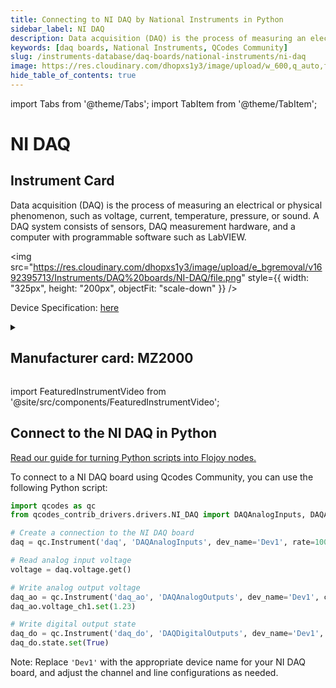 ```yaml
---
title: Connecting to NI DAQ by National Instruments in Python
sidebar_label: NI DAQ
description: Data acquisition (DAQ) is the process of measuring an electrical or physical phenomenon, such as voltage, current, temperature, pressure, or sound. A DAQ system consists of sensors, DAQ measurement hardware, and a computer with programmable software such as LabVIEW.
keywords: [daq boards, National Instruments, QCodes Community]
slug: /instruments-database/daq-boards/national-instruments/ni-daq
image: https://res.cloudinary.com/dhopxs1y3/image/upload/w_600,q_auto,f_auto/e_bgremoval/v1692395713/Instruments/DAQ%20boards/NI-DAQ/file.jpg
hide_table_of_contents: true
---
```


import Tabs from '@theme/Tabs';
import TabItem from '@theme/TabItem';

# NI DAQ

## Instrument Card

<div className="flex">

<div>

Data acquisition (DAQ) is the process of measuring an electrical or physical phenomenon, such as voltage, current, temperature, pressure, or sound. A DAQ system consists of sensors, DAQ measurement hardware, and a computer with programmable software such as LabVIEW.

</div>

<img src="https://res.cloudinary.com/dhopxs1y3/image/upload/e_bgremoval/v1692395713/Instruments/DAQ%20boards/NI-DAQ/file.png" style={{ width: "325px", height: "200px", objectFit: "scale-down" }} />

</div>

<div className="flex text-center">

<p>Device Specification: <a target="\_blank" href="/instruments-database/all-instruments/">here</a></p>

</div>

<details style={{ marginTop: "15px"}}>
<summary><h2>Manufacturer card: MZ2000</h2></summary>

<img src="https://res.cloudinary.com/dhopxs1y3/image/upload/v1692806169/Instruments/Vendor%20Logos/National_Instruments.png" style={{ width: "100%", height: "170px",objectFit: "scale-down" }} />

A producer of automated test equipment and virtual instrumentation software. Common applications include data acquisition, instrument control and machine vision.

<ul>
  <li>Headquarters: Austin, Texas, USA</li>
  <li>Yearly Revenue (millions, USD): 1657.0</li>
  <li>Vendor Website: <a href="https://www.ni.com/en-ca.html">here</a></li>
</ul>
</details>

import FeaturedInstrumentVideo from '@site/src/components/FeaturedInstrumentVideo';

<FeaturedInstrumentVideo category='WIDGET2000' manufacturer='MZ2000'></FeaturedInstrumentVideo>


## Connect to the NI DAQ in Python

[Read our guide for turning Python scripts into Flojoy nodes.](https://docs.flojoy.ai/custom-nodes/creating-custom-node/)
<Tabs>

<TabItem value="Flojoy" label="Flojoy" className="flojoy-instrument-tabs">

<NodeCardCollection category='WIDGET2000' manufacturer='MZ2000'></NodeCardCollection>

</TabItem>
<TabItem value="QCodes Community" label="QCodes Community">

To connect to a NI DAQ board using Qcodes Community, you can use the following Python script:

```python
import qcodes as qc
from qcodes_contrib_drivers.drivers.NI_DAQ import DAQAnalogInputs, DAQAnalogOutputs, DAQDigitalOutputs

# Create a connection to the NI DAQ board
daq = qc.Instrument('daq', 'DAQAnalogInputs', dev_name='Dev1', rate=1000, channels={'ch1': 0})

# Read analog input voltage
voltage = daq.voltage.get()

# Write analog output voltage
daq_ao = qc.Instrument('daq_ao', 'DAQAnalogOutputs', dev_name='Dev1', channels={'ch1': 0})
daq_ao.voltage_ch1.set(1.23)

# Write digital output state
daq_do = qc.Instrument('daq_do', 'DAQDigitalOutputs', dev_name='Dev1', lines=['port0/line0'])
daq_do.state.set(True)
```

Note: Replace `'Dev1'` with the appropriate device name for your NI DAQ board, and adjust the channel and line configurations as needed.

</TabItem>
</Tabs>
